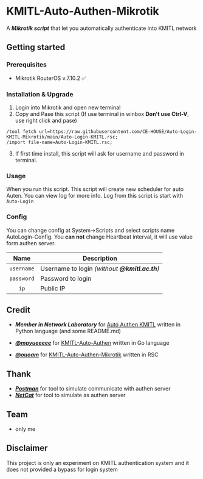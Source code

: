 # KMITL-Auto-Authen-Mikrotik

A **_Mikrotik script_** that let you automatically authenticate into KMITL network

## Getting started

### Prerequisites

- Mikrotik RouterOS v.7.10.2 ✅

### Installation & Upgrade

1. Login into Mikrotik and open new terminal
2. Copy and Pase this script (If use terminal in winbox **Don't use Ctrl-V**, use right click and pase)

```
/tool fetch url=https://raw.githubusercontent.com/CE-HOUSE/Auto-Login-KMITL-Mikrotik/main/Auto-Login-KMITL.rsc;
/import file-name=Auto-Login-KMITL.rsc;
```

3. If first time install, this script will ask for username and password in terminal.

### Usage

When you run this script. This script will create new scheduler for auto Auten.
You can view log for more info. Log from this script is start with `Auto-Login`

### Config

You can change config at System->Scripts and select scripts name AutoLogin-Config.
You **can not** change Heartbeat interval, it will use value form authen server.

|    Name    | Description                                    |
| :--------: | ---------------------------------------------- |
| `username` | Username to login _(without **@kmitl.ac.th**)_ |
| `password` | Password to login                              |
| `ip`       | Public IP                                      |

## Credit

- **_Member in Network Laboratory_** for [Auto Authen KMITL](https://gitlab.com/networklab-kmitl/auto-authen-kmitl) written in Python language (and some README.md)
- **_[@mayueeeee](https://github.com/mayueeeee)_** for [KMITL-Auto-Authen](https://github.com/mayueeeee/KMITL-Auto-Authen) written in Go language

- **_[@ouoam](https://github.com/ouoam)_** for [KMITL-Auto-Authen-Mikrotik](https://github.com/ouoam/KMITL-Auto-Authen-Mikrotik) written in RSC 


## Thank

- **_[Postman](https://www.getpostman.com/)_** for tool to simulate communicate with authen server
- **_[NetCat](https://eternallybored.org/misc/netcat/)_** for tool to simulate as authen server

## Team

- only me

## Disclaimer

This project is only an experiment on KMITL authentication system and it does not provided a bypass for login system
